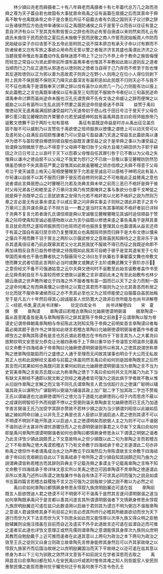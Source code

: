 <!-- { "loadSidebar": true } -->
　　林少頴曰尧老而舜摄者二十有八年舜老而禹摄者十有七年葢代总万几之政而尧舜之尊为天子葢自若也故国有大事犹禀命焉禹之征有苖葢在居摄之后而其禀命于舜禹不敢专也禹既承帝之命于是合羣后共征不庭葢古者有负固之国则天子议讨罪之辞以告诸侯然后方伯连帅率诸侯以征之禹既防诸侯之兵于是誓于众而告以往征有苗之意自济济有众以下至其克有勲皆誓众之辞也有防必有誓自唐虞以来则然矣而礼云有虞氏未施信于民而民信之夏后氏未施敬于民而民敬之商人作誓而民始叛周人作防而民始疑谷梁子亦曰诰誓不及五帝此皆附防之说不探本原岂有承天子命以讨有罪而不防诸侯者又岂有军旅之事欲众用命而无誓以警之者哉济济言其盛也禹谓此济济之众当聼我誓命惟此有苖蠢动作乱昏昩迷惑不明上下之分乃不恭上命于教命之施皆侮慢而轻忽之常自以为贤此即帝前所谓有苖弗率者也惟其不率教如此故以道则反之道者当顺而行之乃反正道而从邪道也以徳则败之徳者当自得于己乃弃而不修至于败也惟其反道败徳则以正为邪以善为恶故君子则弃之在野小人则用之在位小人得位则剥下附上民弃不保民既不保则天乃降灾此葢深言有苖积恶如此民既不归则天必不与我不可不征也故禹于是谓我奉天讨罪之辞以伐有苖尔众尚庶几一乃心力则能有功以报上矣此葢勉之之言也禹既率诸侯以征有苖至三旬而犹不服故作书者纪以三旬苖民逆命谓禹奉命讨罪而苖尚逆命未服也汉孔氏谓责舜不先有文诰之命威让之辞而便惮之以威胁之以兵有苖所以生乱此説不然要之苖民逆命但是昏迷不恭耳
　　益赞于禹曰惟徳动天无逺弗届满招损谦受益时乃天道帝初于厯山徃于田日号泣于旻天于父母负罪引慝只载见瞽瞍防防齐栗瞽亦允若至諴感神矧兹有苖禹拜昌言曰俞班师振旅帝乃诞敷文徳舞干羽于两阶七旬有苗格
　　禹征有苖既逆命益是时亦从禹出征见苖负固不服不可以威制乃以言赞佐于禹欲使之班师振旅以徳懐之谓徳上可以动天旁可以及逺茍处心自满反自招损惟谦者乃可以受益亏盈益谦乃天道之常益言此葢欲禹以谦冲为徳不与苖较使自脩徳则彼自服也益既言谦受益之说于是举舜之事以为谦受益之验谓舜当侧微居于厯山不得意于父母舜不敢归咎于父母方且竭力耕田供为子职于耕田之次日日号泣上以哀吁于天下以怨慕父母惟自任其罪引咎于已不敢以为父母之失惟舜以谦冲之徳自居不以父母之不我爱为怨行之不已故一旦敬以事见瞽瞍防防然恐惧虽恐惧亦不失其斋荘严栗之容惟其如此故虽瞽瞍之顽亦信顺之夫舜不得意于父母号泣于旻天诚意上格天心宻相使瞽瞍至于允若是至诚且可以感格于神明况此有苖人尔茍谦以自居不以其不服而归罪于彼反而自修则何苖之不可格哉此正益賛禹之意也说者谓此言舜居厯山之时瞽瞍已允若及尧典言舜未举之前而三恶已不格奸是舜于彼时父母兄弟各已和睦至孟子万章问言舜乃有焚廪掩井之事与象欲分仓廪干戈琴弤之説是舜于尧既举之后三恶犹欲害之安得为允若不格奸若以允若不格奸之説为然则万章之言必是无有此事余谓孟子以咸丘蒙之问非舜实事孟子则辩之谓此非君子之言今万章问三恶共谋杀舜孟子不辩方且一一教之是当时实有其事明矣不格奸者前已详辩于尧典不复言允若者唐孔氏谓信顺是舜以至诚敬见瞽瞍瞽瞍见其诚时适信顺益于赞禹之际将使禹知至诚必能感物故以此为言尔益既以修徳来逺之事告禹禹于是拜其善言且犹俞而然之遂班师振旅而归也班师还师也振旅复整理其众也葢谓禹从益言还师于有苖之国自有苖归至京师乃复整理其众也禹既班师旅而归舜于是大布文徳以懐来之偃兵不用而舞干羽于賔主之两阶以示偃武修文之意故苖民知舜待之之意非乐于诛杀其遣禹徂征者乃前此既窜其君又分北其民我犹不服故不得已而征之我既逆命即不再加诛戮反自责巳益务修徳彼之待我既如此我其可自絶于彼乎是宜其退省至于七旬举国而来格也干盾也舞者执之为翳蔽简兮之诗曰左手执籥右手秉翟葢文舞也帝敷文徳而舞文武者切意此言两阶必当时或舞文或舞武于主阶或舞武舞文于賔阶亦示之意但经文不备不可强通姑意之云尔夫舜文徳何时不诞敷至此始言诞敷者盖作书至此见舜责躬自反不与苖较而修文徳故以诞敷之言非谓前此未之有至此始敷布也林少頴云唐虞之世声教所被讫于四海之外不服者惟有苖一国而已以天下之全力而制一国之逆命何难之有而舜禹懐之以徳待之以寛迁其君而不服则为之分北其善恶而析居之分北而犹不服命率诸侯而征之亦不责其必至也又为之班师能使之自服葢自苖民始叛至于是凡五六十年然后得其心説诚服圣人优防寛大之政非后世所能及也尚书详解卷三
<经部,书类,夏氏尚书详解>
　　钦定四库全书
　　尚书详解卷四
　　宋　夏僎　撰
　　臯陶谟
　　臯陶谟曰若稽古臯陶曰允廸厥徳谟明弼谐
　　据臯陶谟一篇从首至尾虽皆是禹与臯陶相答问之辞其寔陈于帝舜之前故子云谓臯陶以智为帝谟史记谓帝舜朝禹臯陶相与帝前陈此法则知实陈于帝舜之前明矣首言臯陶谟曰者每篇必揭其题于首作书之体皆如此继言若稽古臯陶曰允廸厥徳谟明弼谐者葢作书者谓顺攷古之臯陶其陈谟有是言也苏氏谓此若稽古在书有四于下皆言其为人之大畧尧曰放勲钦明文安思安允恭克让光被四表格于上下舜曰重华协于帝濬哲文明温恭允塞禹曰文命敷于四海祗承于帝臯陶曰允廸厥徳谟明弼谐皆所以称其人之徳其説谓世称臯陶之徳臯陶信能蹈而行之盛徳之人通于至理而无间故其谋事也明合于大公而无私故其正人也和此説觧经文虽顺与前篇之体虽同然言禹曰俞如何则是因臯陶既言之后然其言而问其果如何也禹既问其言果何如则此允廸厥徳谟明弼谐当为臯陶之言不当为史官美臯陶之言矣苏氏既以此为称臯陶之徳于下禹曰俞如何共文无所属乃为此下当有缺文夫觧经不通即以脱文断之则经之难通者皆可强为之説此病于学者故不敢从惟从旧説作臯陶之言解之而又皆不同孔氏谓臯陶言人君当信蹈行古之徳谋广聪明以辅谐其政夫以谋明为广谋聪明以弼谐为辅谐其政上加广聪二字下加其政二字岂不赘哉王氏以谓廸道也允迪厥徳谓所行之徳允当于道能允迪厥徳则心彻于内而思虑不蔽以之成谋则明智彻于外而视聼不悖以之受弼则谐夫臯陶直言允廸厥徳而已王氏乃加道字直言弼谐王氏乃加受字其辞亦赘故不若林少頴之説为当少頴谓刘昭信以此廸如启廸之廸如冏命曰廸上以非先王之典是也言人臣欲以至诚启迪人君之徳则其谟不可以不明谟不明则不能开陈道义以启迪人主之徳谟明矣而欲弼人主之为则不可以不谐弼不谐则诋讦太甚非所谓优游餍饫而入之也谟明弼谐则事君之义尽矣下文禹曰俞如何即是禹问臯陶所谓谟明弼谐者如何也臯陶曰都慎厥身修思永以下谓谟之明弼之谐者乃此言详攷少頴此説颇贯上下文意故特从之但少頴既以此二句为臯陶之言而若稽古之下不称臯陶之徳大禹谟若稽古下乃有文命敷于四海祗承于帝之言遂谓此二句亦非称禹之徳但作书者谓禹成治水之功声教讫于四海然后为帝陈谟故言文命敷于四海祗承于帝曰后克艰厥后自此以下皆禹祗承于帝所陈之谟少頴自知其説颇迂囘乃曲为之説谓典谟皆称若稽古而其辞则异典主于记载尧舜之事谟主于记载禹臯陶之言殊不知文命敷于四海祗承于帝详味文意实所以羙禹之徳岂可因臯陶谟不羙臯陶之徳遂谓此非所以羙禹乃述所以陈谟之故哉兼作书各自有体正不可求其必同而强为之説且如虞书五篇四篇言若稽古益稷独不言又岂可强为之説哉故少頴之説不敢以为必然之论
　　禹曰俞如何臯陶曰都慎厥身修思永惇叙九族庶明励翼迩可逺在兹
　　臯陶前既言人臣欲啓迪人君之徳谟不可不明弼不可不谐禹于是然其言遂问谟明弼谐之道当如何臯陶既承禹问于是言都以善其问遂言其所谓谟明弼谐者下文慎厥身修思永惇叙九族庶明励翼迩可逺在兹只此数语用以启廸于君则其为谟岂不明为弼岂不谐哉臯陶之意谓人君诚慎修其身不茍目前之利言必虑其所终行必稽其所敝直欲动而世为天下道行而世为天下法言而世为天下则思永如此而又能惇厚以次序九族又得众明之臣勉励辅翼则设施注措虽在目前而自近及逺实不外乎此道故言迩可逺在兹谓自近而可推之逺者实此道也详攷文意理正或然先儒则谓臯陶之意谓能慎其身厚次九族则众庶明其教而自勉励戴于上近可推而逺者在此道其意以上两句为政治之本下两句为政治之效至王氏之徒则又曰身立则政立故臯陶先言修身能修其身然后可以齐其家故继之以惇叙九族家齐而后国治故继之以庶明励翼国治而天下平故继之以迩可逺在兹其意以修身为本以下三句为驯致之效然详文意皆不如前説又在学者深思而去取之
　　禹拜昌言曰俞臯陶曰都在知人在安民禹曰吁咸若时惟帝其难之知人则哲能官人安民则惠黎民懐之能哲而惠何忧乎驩兜何迁乎有苖何畏乎巧言令色孔壬
